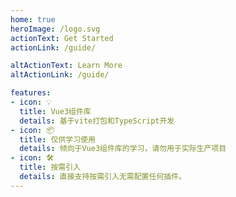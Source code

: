```yaml
---
home: true
heroImage: /logo.svg
actionText: Get Started
actionLink: /guide/

altActionText: Learn More
altActionLink: /guide/

features:
- icon: 💡
  title: Vue3组件库
  details: 基于vite打包和TypeScript开发
- icon: 📦
  title: 仅供学习使用
  details: 倾向于Vue3组件库的学习，请勿用于实际生产项目
- icon: 🛠️
  title: 按需引入
  details: 直接支持按需引入无需配置任何插件。
---
```

